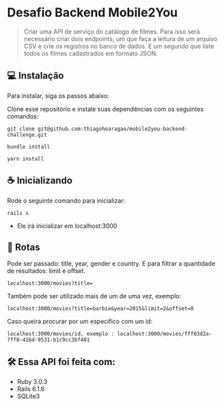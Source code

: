 # Desafio Backend Mobile2You

> Criar uma API de serviço do catálogo de filmes. Para isso será necessário criar dois endpoints, um que faça a leitura de um arquivo CSV e crie os registros no banco de dados. E um segundo que liste todos os filmes cadastrados em formato JSON.

## 💻 Instalação

Para instalar, siga os passos abaixo:

Clone esse repositório e instale suas dependências com os seguintes comandos:
```
git clone git@github.com:thiagohoaragao/mobile2you-backend-challenge.git
```
```
bundle install
```
```
yarn install
```

## ☕ Inicializando

Rode o seguinte comando para inicializar:
```
rails s
```
* Ele irá inicializar em localhost:3000

## 🚀 Rotas

Pode ser passado: title, year, gender e country.
E para filtrar a quantidade de resultados: limit e offset.

```
localhost:3000/movies?title=
```
Também pode ser utilizado mais de um de uma vez, exemplo:

```
localhost:3000/movies?title=barbie&year=2015&limit=2&offset=0
```
Caso queira procurar por um especifico com um id:
```
localhost:3000/movies/id, exemplo : localhost:3000/movies/fff03d2a-7ff8-416d-9531-b1c9cc3bf401
```
## 🛠️ Essa API foi feita com:
- Ruby 3.0.3
- Rails 6.1.6
- SQLite3
